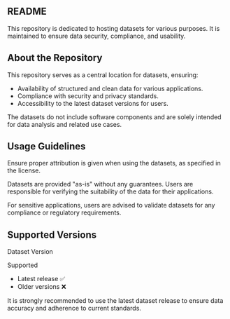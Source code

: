 README 
------
This repository is dedicated to hosting datasets for various purposes. It is maintained to ensure data security, compliance, and usability.


About the Repository
--------------------
This repository serves as a central location for datasets, ensuring:

- Availability of structured and clean data for various applications.
- Compliance with security and privacy standards.
- Accessibility to the latest dataset versions for users.

The datasets do not include software components and are solely intended for data analysis and related use cases.


Usage Guidelines
----------------
Ensure proper attribution is given when using the datasets, as specified in the license.

Datasets are provided "as-is" without any guarantees. 
Users are responsible for verifying the suitability of the data for their applications.

For sensitive applications, users are advised to validate datasets for any compliance or regulatory requirements.


Supported Versions
------------------
Dataset Version

Supported
- Latest release :white_check_mark:
- Older versions :x:

It is strongly recommended to use the latest dataset release to ensure data accuracy and adherence to current standards.

